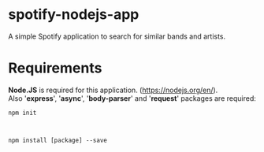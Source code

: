 # spotify-nodejs-app
A simple Spotify application to search for similar bands and artists.

# Requirements
<b>Node.JS</b> is required for this application. (https://nodejs.org/en/).\
Also '<b>express</b>', '<b>async</b>', '<b>body-parser</b>' and '<b>request</b>' packages are required:

<code>npm init

npm install [package] --save</code>
